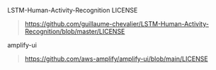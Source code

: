 
LSTM-Human-Activity-Recognition LICENSE
>https://github.com/guillaume-chevalier/LSTM-Human-Activity-Recognition/blob/master/LICENSE

amplify-ui
>https://github.com/aws-amplify/amplify-ui/blob/main/LICENSE
>
